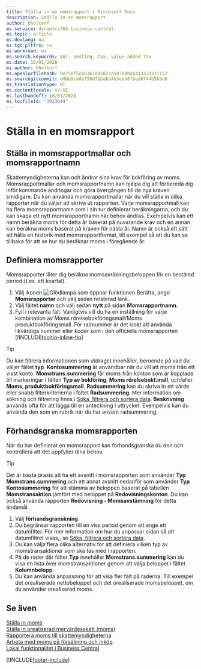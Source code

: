 ```yaml
---
title: Ställa in en momsrapport | Microsoft Docs
description: Ställa in en momsrapport
author: bholtorf
ms.service: dynamics365-business-central
ms.topic: article
ms.devlang: na
ms.tgt_pltfrm: na
ms.workload: na
ms.search.keywords: VAT, posting, tax, value-added tax
ms.date: 10/01/2020
ms.author: bholtorf
ms.openlocfilehash: 9e750f5c68361d0582ce59784bab41337d331152
ms.sourcegitcommit: ddbb5cede750df1baba4b3eab8fbed6744b5b9d6
ms.translationtype: HT
ms.contentlocale: sv-SE
ms.lasthandoff: 10/01/2020
ms.locfileid: "3913644"
---
```

# <a name="set-up-a-vat-statement"></a>Ställa in en momsrapport

## <a name="setting-up-vat-statement-templates-and-vat-statement-names"></a>Ställa in momsrapportmallar och momsrapportnamn
Skattemyndigheterna kan och ändrar sina krav för bokföring av moms. Momsrapportmallar och momsrapportnamn kan hjälpa dig att förbereda dig inför kommande ändringar och göra övergången till de nya kraven smidigare. Du kan använda momsrapportmallar när du vill ställa in olika rapporter när du väljer att skriva ut rapporten. Varje momsrapportmall kan ha flera momsrapportnamn som i sin tur definierar beräkningarna, och du kan skapa ett nytt momsrapportnamn när behov ändras. Exempelvis kan ett namn beräkna moms för detta år baserat på nuvarande krav och en annan kan beräkna moms baserat på kraven för nästa år. Namn är också ett sätt att hålla en historik med momsrapportformat, till exempel så att du kan se tillbaka för att se hur du beräknar moms i föregående år.

## <a name="to-define-a-vat-statements"></a>Definiera momsrapporter
Momsrapporter låter dig beräkna momsavräkningsbeloppen för en bestämd period (t.ex. ett kvartal).

1. Välj ikonen ![Glödlampa som öppnar funktionen Berätta](media/ui-search/search_small.png "Berätta vad du vill göra"), ange **Momsrapporter** och välj sedan relaterad länk.  
2. Välj fältet **namn** och välj sedan **nytt** på sidan **Momsrapportnamn**.
3. Fyll i relevanta fält. Vanligtvis vill du ha en inställning för varje kombination av Moms rörelsebokföringsmall/Moms produktbokföringsmall. För radnummer är det klokt att använda likvärdiga nummer eller koder som i den officiella momsrapporten [!INCLUDE[tooltip-inline-tip](includes/tooltip-inline-tip_md.md)] 


> [!Tip]
> Du kan filtrera informationen som utdraget innehåller, beroende på vad du väljer fältet **typ**. **Kontosummering** är användbar när du vill att moms från ett visst konto.
**Momstrans.summering** får moms från konton som är kopplade till markeringar i fälten **Typ av bokföring**, **Moms rörelsebokf.mall**, och/eller **Moms, produktbokföringsmall**. **Radsummering** kan du skriva in ett värde eller snabb filterkriterierna i fältet **Radsummering**. Mer information om sökning och filtrering finns i [Söka, filtrera och sortera data](ui-enter-criteria-filters.md). **Beskrivning** används ofta för att lägga till en anteckning i uttrycket. Exempelvis kan du använda den som en rubrik när du har använt radsummering.

## <a name="to-preview-the-vat-statement"></a>Förhandsgranska momsrapporten
När du har definierat en momsrapport kan förhandsgranska du den och kontrollera att det uppfyller dina behov.
> [!Tip]
> Det är bästa praxis att ha ett avsnitt i momsrapporten som använder **Typ** **Momstrans.summering** och ett annat avsnitt nedanför som använder **Typ** **Kontosummering** för att stämma av beloppen baserat på tabellen **Momstransaktion** jämfört med beloppet på **Redovisningskonton**. Du kan också använda rapporten **Redovisning - Momsavstämning** för detta ändamål.

1. Välj **förhandsgranskning**.
2. Du begränsar rapporten till en viss period genom att ange ett datumfilter. För mer information om hur du anpassar sidan så att datumfiltret visas,, se [Söka, filtrera och sortera data](ui-enter-criteria-filters.md).
3. Du kan välja flera olika alternativ för att definiera vilken typ av momstransaktioner som ska tas med i rapporten.
4. På de rader där fältet **Typ** innehåller **Momstrans.summering** kan du visa en lista över momstransaktioner genom att välja beloppet i fältet **Kolumnbelopp**.
5. Du kan använda anpassning för att visa fler fält på raderna. Till exempel det orealiserade nettobeloppet och det orealiserade momsbeloppet, om du använder orealiserad moms.

## <a name="see-also"></a>Se även  
[Ställa in moms](finance-setup-vat.md)  
[Ställa in orealiserad mervärdesskatt (moms)](finance-setup-unrealized-vat.md)      
[Rapportera moms till skattemyndigheterna](finance-how-report-vat.md)  
[Arbeta med moms på försäljning och inköp](finance-work-with-vat.md)  
[Lokal funktionalitet i Business Central](about-localization.md)


[!INCLUDE[footer-include](includes/footer-banner.md)]